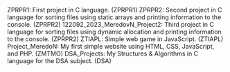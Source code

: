 ZPRPR1: First project in C language. (ZPRPR1)
ZPRPR2: Second project in C language for sorting files using static arrays and printing information to the console. (ZPRPR2)
122092_2023_MeredovN_Project2: Third project in C language for sorting files using dynamic allocation and printing information to the console. (ZPRPR2)
ZTIAPL: Simple web game in JavaScript. (ZTIAPL)
Project_MeredoN: My first simple website using HTML, CSS, JavaScript, and PHP. (ZMTMO)
DSA_Projects: My Structures & Algorithms in C language for the DSA subject. (DSA)
